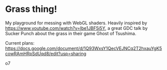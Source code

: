 # Grass thing!

My playground for messing with WebGL shaders. Heavily inspired by https://www.youtube.com/watch?v=Ibe1JBF5i5Y, a great GDC talk by Sucker Punch about the grass in their game Ghost of Tsushima.

Current plans: https://docs.google.com/document/d/1Q93WxsY1QecVEJNCq2T2hxauYgK5cowRAmHRpSdUqd8/edit?usp=sharing

o7
